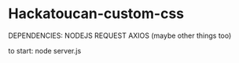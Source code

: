 # Hackatoucan-custom-css

DEPENDENCIES: NODEJS REQUEST AXIOS (maybe other things too)

to start: node server.js